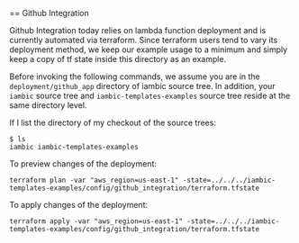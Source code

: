 == Github Integration

Github Integration today relies on lambda function deployment and is currently automated via terraform.
Since terraform users tend to vary its deployment method, we keep our example usage to a minimum and
simply keep a copy of tf state inside this directory as an example.

Before invoking the following commands, we assume you are in the `deployment/github_app` directory
of iambic source tree. In addition, your `iambic` source tree and `iambic-templates-examples` source
tree reside at the same directory level.

If I list the directory of my checkout of the source trees:

```
$ ls
iambic iambic-templates-examples
```

To preview changes of the deployment:

```
terraform plan -var "aws_region=us-east-1" -state=../../../iambic-templates-examples/config/github_integration/terraform.tfstate
```

To apply changes of the deployment:

```
terraform apply -var "aws_region=us-east-1" -state=../../../iambic-templates-examples/config/github_integration/terraform.tfstate
```

